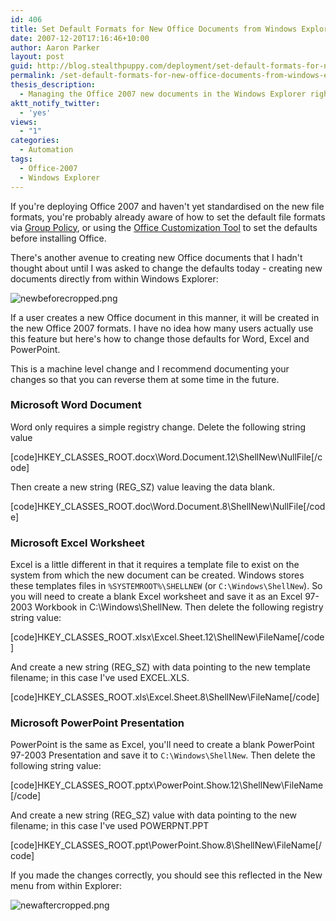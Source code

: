 ```yaml
---
id: 406
title: Set Default Formats for New Office Documents from Windows Explorer
date: 2007-12-20T17:16:46+10:00
author: Aaron Parker
layout: post
guid: http://blog.stealthpuppy.com/deployment/set-default-formats-for-new-office-documents-from-windows-explorer
permalink: /set-default-formats-for-new-office-documents-from-windows-explorer/
thesis_description:
  - Managing the Office 2007 new documents in the Windows Explorer right client/New menu
aktt_notify_twitter:
  - 'yes'
views:
  - "1"
categories:
  - Automation
tags:
  - Office-2007
  - Windows Explorer
---
```

If you're deploying Office 2007 and haven't yet standardised on the new file formats, you're probably already aware of how to set the default file formats via [Group Policy](http://technet2.microsoft.com/Office/en-us/library/07946c8e-9311-42a6-979b-5bc89afb7a661033.mspx?mfr=true), or using the [Office Customization Tool](http://technet2.microsoft.com/Office/en-us/library/9c14db60-b591-41f9-a94b-50627d2daa811033.mspx?mfr=true) to set the defaults before installing Office.

There's another avenue to creating new Office documents that I hadn't thought about until I was asked to change the defaults today - creating new documents directly from within Windows Explorer:

![newbeforecropped.png](https://stealthpuppy.com/media/2007/12/newbeforecropped.png) 

If a user creates a new Office document in this manner, it will be created in the new Office 2007 formats. I have no idea how many users actually use this feature but here's how to change those defaults for Word, Excel and PowerPoint.

<p class="important">
  This is a machine level change and I recommend documenting your changes so that you can reverse them at some time in the future.
</p>

### Microsoft Word Document

Word only requires a simple registry change. Delete the following string value

[code]HKEY\_CLASSES\_ROOT\.docx\Word.Document.12\ShellNew\NullFile[/code]

Then create a new string (REG_SZ) value leaving the data blank.

[code]HKEY\_CLASSES\_ROOT\.doc\Word.Document.8\ShellNew\NullFile[/code]

### Microsoft Excel Worksheet

Excel is a little different in that it requires a template file to exist on the system from which the new document can be created. Windows stores these templates files in `%SYSTEMROOT%\SHELLNEW` (or `C:\Windows\ShellNew`). So you will need to create a blank Excel worksheet and save it as an Excel 97-2003 Workbook in C:\Windows\ShellNew. Then delete the following registry string value:

[code]HKEY\_CLASSES\_ROOT\.xlsx\Excel.Sheet.12\ShellNew\FileName[/code]

And create a new string (REG_SZ) with data pointing to the new template filename; in this case I've used EXCEL.XLS.

[code]HKEY\_CLASSES\_ROOT\.xls\Excel.Sheet.8\ShellNew\FileName[/code]

### Microsoft PowerPoint Presentation

PowerPoint is the same as Excel, you'll need to create a blank PowerPoint 97-2003 Presentation and save it to `C:\Windows\ShellNew`. Then delete the following string value:

[code]HKEY\_CLASSES\_ROOT\.pptx\PowerPoint.Show.12\ShellNew\FileName[/code]

And create a new string (REG_SZ) value with data pointing to the new filename; in this case I've used POWERPNT.PPT

[code]HKEY\_CLASSES\_ROOT\.ppt\PowerPoint.Show.8\ShellNew\FileName[/code]

If you made the changes correctly, you should see this reflected in the New menu from within Explorer:

![newaftercropped.png](https://stealthpuppy.com/media/2007/12/newaftercropped.png)